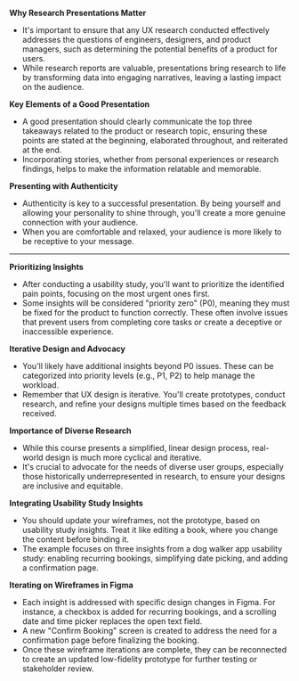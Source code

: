 **Why Research Presentations Matter**
- It's important to ensure that any UX research conducted effectively addresses the questions of engineers, designers, and product managers, such as determining the potential benefits of a product for users.
- While research reports are valuable, presentations bring research to life by transforming data into engaging narratives, leaving a lasting impact on the audience.

**Key Elements of a Good Presentation**
- A good presentation should clearly communicate the top three takeaways related to the product or research topic, ensuring these points are stated at the beginning, elaborated throughout, and reiterated at the end.
- Incorporating stories, whether from personal experiences or research findings, helps to make the information relatable and memorable.

**Presenting with Authenticity**
- Authenticity is key to a successful presentation. By being yourself and allowing your personality to shine through, you'll create a more genuine connection with your audience.
- When you are comfortable and relaxed, your audience is more likely to be receptive to your message.
 
---

**Prioritizing Insights**
- After conducting a usability study, you'll want to prioritize the identified pain points, focusing on the most urgent ones first.
- Some insights will be considered "priority zero" (P0), meaning they must be fixed for the product to function correctly. These often involve issues that prevent users from completing core tasks or create a deceptive or inaccessible experience.

**Iterative Design and Advocacy**
- You'll likely have additional insights beyond P0 issues. These can be categorized into priority levels (e.g., P1, P2) to help manage the workload.
- Remember that UX design is iterative. You'll create prototypes, conduct research, and refine your designs multiple times based on the feedback received.

**Importance of Diverse Research**
- While this course presents a simplified, linear design process, real-world design is much more cyclical and iterative.
- It's crucial to advocate for the needs of diverse user groups, especially those historically underrepresented in research, to ensure your designs are inclusive and equitable.


**Integrating Usability Study Insights**
- You should update your wireframes, not the prototype, based on usability study insights. Treat it like editing a book, where you change the content before binding it.
- The example focuses on three insights from a dog walker app usability study: enabling recurring bookings, simplifying date picking, and adding a confirmation page.

**Iterating on Wireframes in Figma**
- Each insight is addressed with specific design changes in Figma. For instance, a checkbox is added for recurring bookings, and a scrolling date and time picker replaces the open text field.
- A new "Confirm Booking" screen is created to address the need for a confirmation page before finalizing the booking.
- Once these wireframe iterations are complete, they can be reconnected to create an updated low-fidelity prototype for further testing or stakeholder review.